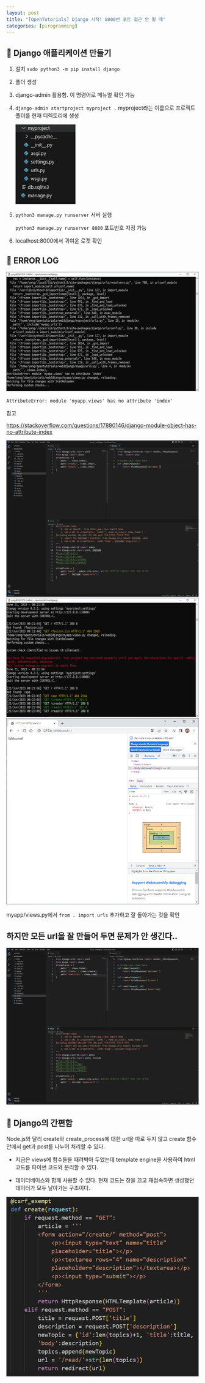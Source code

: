 ```yaml
---
layout: post
title: "[OpenTutorials] Django 시작! 8000번 포트 접근 안 될 때"
categories: [pirogramming]
---
```


## 🚜 Django 애플리케이션 만들기

1. 설치 `sudo python3 -m pip install django`

2. 폴더 생성

3. django-admin 활용함. 이 명령어로 메뉴얼 확인 가능

4. `django-admin startproject myproject .` myproject라는 이름으로 프로젝트 폴더를 현재 디렉토리에 생성

    <img src="../attachment/230621/Capture5.PNG">

5. `python3 manage.py runserver` 서버 실행

    `python3 manage.py runserver 8080` 포트번호 지정 가능

6. localhost:8000에서 귀여운 로켓 확인

## 🚜 ERROR LOG

<img src="../attachment/230621/Capture.PNG">

```
AttributeError: module 'myapp.views' has no attribute 'index'
```

참고

<https://stackoverflow.com/questions/17880146/django-module-object-has-no-attribute-index>

<img src="../attachment/230621/Capture4.PNG">

<img src="../attachment/230621/Capture2.PNG">

<img src="../attachment/230621/Capture3.PNG">

myapp/views.py에서 `from . import urls` 추가하고 잘 돌아가는 것을 확인

## 하지만 모든 url을 잘 만들어 두면 문제가 안 생긴다..

<img src="../attachment/230621/Capture6.PNG">

## 🚜 Django의 간편함

Node.js와 달리 create와 create_process에 대한 url을 따로 두지 않고 create 함수 안에서 get과 post를 나누어 처리할 수 있다.

- 지금은 views에 함수들을 때려박아 두었는데 template engine을 사용하여 html 코드를 파이썬 코드와 분리할 수 있다.

- 데이터베이스와 함께 사용할 수 있다. 현재 코드는 창을 끄고 재접속하면 생성했던 데이터가 모두 날아가는 구조이다.

<img src="../attachment/230621/Capture7.PNG">